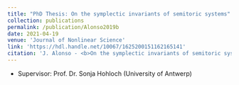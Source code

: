 ```yaml
---
title: "PhD Thesis: On the symplectic invariants of semitoric systems"
collection: publications
permalink: /publication/Alonso2019b
date: 2021-04-19
venue: 'Journal of Nonlinear Science'
link: 'https://hdl.handle.net/10067/1625200151162165141'
citation: 'J. Alonso - <b>On the symplectic invariants of semitoric systems</b>, <i>University of Antwerp</i>, PhD Thesis (2019).'
---
```


* Supervisor: Prof. Dr. Sonja Hohloch (University of Antwerp)

